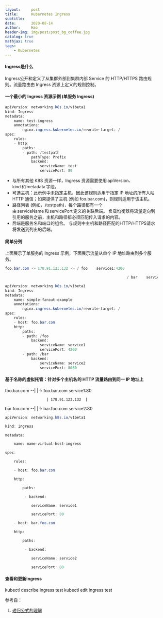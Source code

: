 ```yaml
---
layout:     post
title:      Kubernetes Ingress
subtitle:   
date:       2020-08-14
author:     Hao
header-img: img/post/post_bg_coffee.jpg
catalog: true
mathjax: true
tags:
    - Kubernetes
---
```


#### Ingress是什么

Ingress公开和定义了从集群外部到集群内部 Service 的 HTTP/HTTPS 路由规则。流量路由由 Ingress 资源上定义的规则控制。

#### 一个最小的 Ingress 资源示例 (单服务 Ingress)

```java
apiVersion: networking.k8s.io/v1beta1 
kind: Ingress 
metadata: 
    name: test-ingress 
    annotations: 
        nginx.ingress.kubernetes.io/rewrite-target: / 
spec: 
    rules: 
    - http: 
        paths: 
        - path: /testpath 
            pathType: Prefix 
            backend: 
                serviceName: test 
                servicePort: 80 
```

+ 与所有其他 K8S 资源一样，Ingress 资源需要使用 apiVersion、kind 和 metadata 字段。 
+ 可选主机：此示例中未指定主机，因此该规则适用于指定 IP 地址的所有入站 HTTP 通信；如果提供了主机 (例如 foo.bar.com)，则规则适用于该主机。 
+ 路径列表 (例如，/testpath)，每个路径都有一个由 serviceName 和 servicePort 定义的关联后端。 
负载均衡器将流量定向到引用的服务之前，主机和路径都必须匹配传入请求的内容。 
+ 后端是服务名和端口的组合。 与规则中主机和路径匹配的HTTP/HTTPS请求将发送到列出的后端。


#### 简单分列

上面展示了单服务的 Ingress 示例，下面展示流量从单个 IP 地址路由到多个服务。

```java
foo.bar.com -> 178.91.123.132 -> / foo    service1:4200 

                                                        / bar    service2:8080 
```

```java
apiVersion: networking.k8s.io/v1beta1 
kind: Ingress
metadata: 
    name: simple-fanout-example 
    annotations: 
        nginx.ingress.kubernetes.io/rewrite-target: / 
spec: 
    rules: 
    - host: foo.bar.com 
    http: 
        paths: 
        - path: /foo 
            backend: 
                serviceName: service1 
                servicePort: 4200 
        - path: /bar 
            backend: 
                serviceName: service2 
                servicePort: 8080
```

#### 基于名称的虚拟托管：针对多个主机名的 HTTP 流量路由到同一 IP 地址上

foo.bar.com --|                           |-> foo.bar.com service1:80 

                       | 178.91.123.132  | 

bar.foo.com --|                           |-> bar.foo.com service2:80 

```java
apiVersion: networking.k8s.io/v1beta1 

kind: Ingress 

metadata: 

    name: name-virtual-host-ingress 

spec: 

    rules: 

    - host: foo.bar.com 

    http: 

        paths: 

         - backend: 

            serviceName: service1 

            servicePort: 80 

    - host: bar.foo.com 

    http: 

        paths: 

         - backend: 

            serviceName: service2 

            servicePort: 80 
```

#### 查看和更新Ingress 
kubectl describe ingress test 
kubectl edit ingress test 

参考自：
1. [递归公式的理解](https://leetcode-cn.com/problems/yuan-quan-zhong-zui-hou-sheng-xia-de-shu-zi-lcof/solution/nan-dian-shi-di-gui-gong-shi-de-li-jie-by-piao-yi-/)


